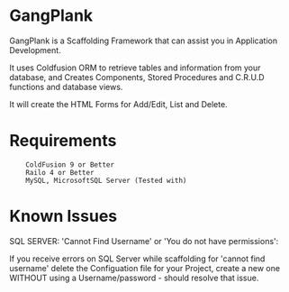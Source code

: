 GangPlank
=========

GangPlank is a Scaffolding Framework that can assist you in Application Development.

It uses Coldfusion ORM to retrieve tables and information from your database, and Creates Components, Stored Procedures and C.R.U.D functions and database views.

It will create the HTML Forms for Add/Edit, List and Delete.

Requirements
=========
        
        ColdFusion 9 or Better
        Railo 4 or Better
        MySQL, MicrosoftSQL Server (Tested with)
        

Known Issues
=========

SQL SERVER: 'Cannot Find Username' or 'You do not have permissions':

If you receive errors on SQL Server while scaffolding for 'cannot find username' delete the Configuation file for your Project, create a new one WITHOUT using a Username/password - should resolve that issue.
